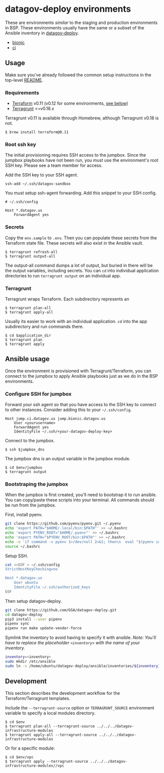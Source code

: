 # datagov-deploy environments

These are environments _similar_ to the staging and production environments in
BSP. These environments usually have the same or a subset of the Ansible
inventory in [datagov-deploy](https://github.com/GSA/datagov-deploy).

- [bionic](../bionic/README.md)
- [ci](../ci/README.md)


## Usage

Make sure you've already followed the common setup instructions in the top-level
[README](../README.md).


### Requirements

- [Terraform](https://www.terraform.io/intro/getting-started/install.html) v0.11
  (v0.12 for some environments, [see below](#environments))
- [Terragrunt](https://github.com/gruntwork-io/terragrunt#install-terragrunt) <=v0.18.x

Terragrunt v0.11 is available through Homebrew, although Terragrunt v0.18 is
not.

    $ brew install terraform@0.11


### Root ssh key

The initial provisioning requires SSH access to the jumpbox. Since the jumpbox playbooks have
not been run, you must use the environment's root SSH key. Please see a team
member for access.

Add the SSH key to your SSH agent.

    ssh-add ~/.ssh/datagov-sandbox

You must setup ssh-agent forwarding. Add this snippet to your SSH config.

```
# ~/.ssh/config

Host *.datagov.us
    ForwardAgent yes
```


### Secrets

Copy the `env.sample` to `.env`. Then you can populate these secrets from the
Terraform state file. These secrets will also exist in the Ansible vault.

    $ terragrunt refresh-all
    $ terragrunt output-all

The output-all command dumps a lot of output, but buried in there will be the
output variables, including secrets. You can `cd` into individual application
directories to run `terragrunt output` on an individual app.


### Terragrunt

Terragrunt wraps Terraform. Each subdirectory represents an


    $ terragrunt plan-all
    $ terragrunt apply-all

Usually its easier to work with an individual application. `cd` into the app
subdirectory and run commands there.

    $ cd $application_dir
    $ terragrunt plan
    $ terragrunt apply


## Ansible usage

Once the environment is provisioned with Terragrunt/Terraform, you can connect
to the jumpbox to apply Ansible playbooks just as we do in the BSP environments.


### Configure SSH for jumpbox

Forward your ssh agent so that you have access to the SSH key to connect to
other instances. Consider adding this to your `~/.ssh/config`.

```
Host jump.ci.datagov.us jump.bionic.datagov.us
    User <yourusername>
    ForwardAgent yes
    IdentityFile ~/.ssh/<your-datagov-deploy-key>
```

Connect to the jumpbox.

    $ ssh $jumpbox_dns

The jumpbox dns is an output variable in the jumpbox module.

    $ cd $env/jumpbox
    $ terragrunt output


### Bootstraping the jumpbox

When the jumpbox is first created, you'll need to bootstrap it to run ansible.
You can copy/paste these scripts into your terminal. All commands should be run
from the jumpbox.

First, install pyenv.

```bash
git clone https://github.com/pyenv/pyenv.git ~/.pyenv
echo 'export PATH="$HOME/.local/bin:$PATH"' >> ~/.bashrc
echo 'export PYENV_ROOT="$HOME/.pyenv"' >> ~/.bashrc
echo 'export PATH="$PYENV_ROOT/bin:$PATH"' >> ~/.bashrc
echo -e 'if command -v pyenv 1>/dev/null 2>&1; then\n  eval "$(pyenv init -)"\nfi' >> ~/.bashrc
source ~/.bashrc
```

Setup SSH.

```bash
cat <<EOF > ~/.ssh/config
StrictHostKeyChecking=no

Host *.datagov.us
    User ubuntu
    IdentityFile ~/.ssh/authorized_keys
EOF
```

Then setup datagov-deploy.

```bash
git clone https://github.com/GSA/datagov-deploy.git
cd datagov-deploy
pip3 install --user pipenv
pipenv sync
pipenv run make update-vendor-force
```

Symlink the inventory to avoid having to specify it with ansible. _Note: You'll have to
replace the placeholder `<inventory>` with the name of your inventory._

```bash
inventory=<inventory>
sudo mkdir /etc/ansible
sudo ln -s /home/ubuntu/datagov-deploy/ansible/inventories/${inventory} /etc/ansible/hosts
```


## Development

This section describes the development workflow for the Terraform/Terragrunt
templates.

Include the `--terragrunt-source` option or `TERRAGRUNT_SOURCE` environment
variable to specify a local modules directory.

    $ cd $env
    $ terragrunt plan-all --terragrunt-source ../../../datagov-infrastructure-modules
    $ terragrunt apply-all --terragrunt-source ../../../datagov-infrastructure-modules

Or for a specific module:

    $ cd $env/vpc
    $ terragrunt apply --terragrunt-source ../../../datagov-infrastructure-modules//vpc
